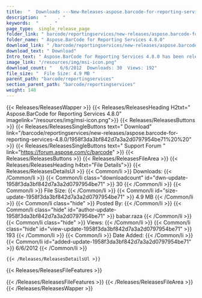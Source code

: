 ```yaml
---
title:  "  Downloads ---New-Releases-aspose.barcode-for-reporting-services-4.8.0 . " 
description:  "    . " 
keywords:  "    . " 
page_type:  single_release_page
folder_link: " barcode/reportingservices/new-releases/aspose.barcode-for-reporting-services-4.8.0/"
folder_name: " Aspose.BarCode for Reporting Services 4.8.0"
download_link: " /barcode/reportingservices/new-releases/aspose.barcode-for-reporting-services-4.8.0/1958f3da3bf842d7a3a2d0797954be71"
download_text: " Download"
Intro_text: " Aspose.BarCode for Reporting Services 4.8.0 has been released. Please refer to A..."
image_link: "/resources/img/msi-icon.png"
download_count: "   6/6/2012  Downloads: 30  Views: 192"
file_size: "  File Size: 4.9 MB "
parent_path: "barcode/reportingservices"
section_parent_path: "barcode/reportingservices"
weight: 140 
---
```


{{< Releases/ReleasesWapper >}}
  {{< Releases/ReleasesHeading H2txt=" Aspose.BarCode for Reporting Services 4.8.0" imagelink="/resources/img/msi-icon.png">}}
  {{< Releases/ReleasesButtons >}}
    {{< Releases/ReleasesSingleButtons text=" Download" link="/barcode/reportingservices/new-releases/aspose.barcode-for-reporting-services-4.8.0/1958f3da3bf842d7a3a2d0797954be71%20%20" >}}
    {{< Releases/ReleasesSingleButtons text=" Support Forum " link="https://forum.aspose.com/c/barcode" >}}
  {{< Releases/ReleasesButtons >}}
  {{< Releases/ReleasesFileArea >}}
    {{< Releases/ReleasesHeading h4txt="File Details">}}
    {{< Releases/ReleasesDetailsUl >}}
            {{< Common/li  >}} Downloads: {{< /Common/li >}} 
      {{< Common/li class="downloadcount" id="dwn-update-1958f3da3bf842d7a3a2d0797954be71" >}} 30 {{< /Common/li >}} 
      {{< Common/li  >}} File Size: {{< /Common/li >}} 
      {{< Common/li id="size-update-1958f3da3bf842d7a3a2d0797954be71" >}} 4.9 MB {{< /Common/li >}} 
      {{< Common/li  class="hide" >}} Posted By: {{< /Common/li >}} 
      {{< Common/li class="hide" id="author-update-1958f3da3bf842d7a3a2d0797954be71" >}} babar.raza {{< /Common/li >}} 
      {{< Common/li class="hide"  >}} Views: {{< /Common/li >}} 
      {{< Common/li class="hide" id="view-update-1958f3da3bf842d7a3a2d0797954be71" >}} 193 {{< /Common/li >}} 
      {{< Common/li  >}} Date Added: {{< /Common/li >}} 
      {{< Common/li id="added-update-1958f3da3bf842d7a3a2d0797954be71" >}} 6/6/2012 {{< /Common/li >}} 

    {{< /Releases/ReleasesDetailsUl >}}

  {{< Releases/ReleasesFileFeatures >}}
      
  {{< /Releases/ReleasesFileFeatures >}}
 {{< /Releases/ReleasesFileArea >}}
{{< /Releases/ReleasesWapper >}}


